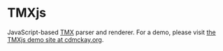 TMXjs
=====

JavaScript-based [TMX](https://github.com/bjorn/tiled/wiki/TMX-Map-Format) parser and renderer. For a demo,
please visit [the TMXjs demo site at cdmckay.org](http://cdmckay.org/tmxjs/).
